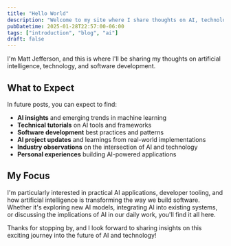 ```yaml
---
title: "Hello World"
description: "Welcome to my site where I share thoughts on AI, technology, and software development."
pubDatetime: 2025-01-28T22:57:00-06:00
tags: ["introduction", "blog", "ai"]
draft: false
---
```


I'm Matt Jefferson, and this is where I'll be sharing my thoughts on artificial intelligence, technology, and software development.

## What to Expect

In future posts, you can expect to find:

- **AI insights** and emerging trends in machine learning
- **Technical tutorials** on AI tools and frameworks
- **Software development** best practices and patterns
- **AI project updates** and learnings from real-world implementations
- **Industry observations** on the intersection of AI and technology
- **Personal experiences** building AI-powered applications

## My Focus

I'm particularly interested in practical AI applications, developer tooling, and how artificial intelligence is transforming the way we build software. Whether it's exploring new AI models, integrating AI into existing systems, or discussing the implications of AI in our daily work, you'll find it all here.

Thanks for stopping by, and I look forward to sharing insights on this exciting journey into the future of AI and technology!

